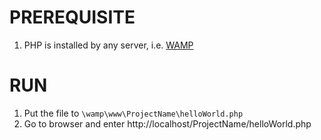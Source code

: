 # PREREQUISITE 
  
1. PHP is installed by any server, i.e. [WAMP](https://www.wampserver.com/en/)

# RUN
  
1. Put the file to `\wamp\www\ProjectName\helloWorld.php`
2. Go to browser and enter http://localhost/ProjectName/helloWorld.php


